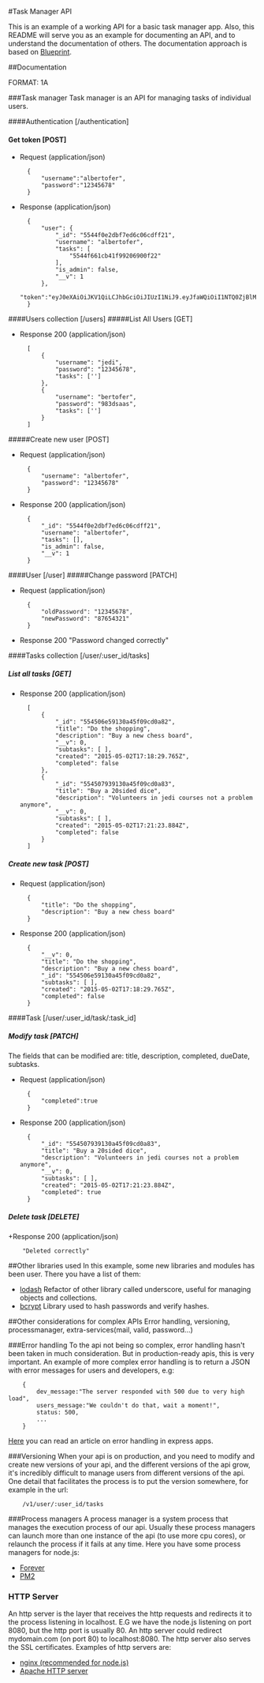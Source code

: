 #Task Manager API

This is an example of a working API for a basic task manager app. Also, this README will serve you as an example for documenting an API, and to understand the documentation of others. The documentation approach is based on [Blueprint](https://github.com/apiaryio/api-blueprint/blob/master/Tutorial.md).

##Documentation

FORMAT: 1A

###Task manager
Task manager is an API for managing tasks of individual users.

####Authentication [/authentication]
#### Get token [POST]
+ Request (application/json)

        {
            "username":"albertofer",
            "password":"12345678"
        }

+ Response (application/json)

        {
            "user": {
                "_id": "5544f0e2dbf7ed6c06cdff21",
                "username": "albertofer",
                "tasks": [
                    "5544f661cb41f99206900f22"
                ],
                "is_admin": false,
                "__v": 1
            },
            "token":"eyJ0eXAiOiJKV1QiLCJhbGciOiJIUzI1NiJ9.eyJfaWQiOiI1NTQ0ZjBlMmRiZjdlZDZjMDZjZGZmMjEiLCJ1c2VybmFtZSI..."
        }

####Users collection [/users]
#####List All Users [GET]
+ Response 200 (application/json)

        [
            {
                "username": "jedi",
                "password": "12345678",
                "tasks": ['']
            },
            {
                "username": "bertofer",
                "password": "983dsaas",
                "tasks": ['']
            }
        ]
#####Create new user [POST]
+ Request (application/json)

        {
            "username": "albertofer",
            "password": "12345678"
        }

+ Response 200 (application/json)

        {
            "_id": "5544f0e2dbf7ed6c06cdff21",
            "username": "albertofer",
            "tasks": [],
            "is_admin": false,
            "__v": 1
        }


####User [/user]
#####Change password [PATCH]
+ Request (application/json)

        {
            "oldPassword": "12345678",
            "newPassword": "87654321"
        }

+ Response 200
        "Password changed correctly"

####Tasks collection [/user/:user_id/tasks]

##### List all tasks [GET]
+ Response 200 (application/json)

        [
            {
                "_id": "554506e59130a45f09cd0a82",
                "title": "Do the shopping",
                "description": "Buy a new chess board",
                "__v": 0,
                "subtasks": [ ],
                "created": "2015-05-02T17:18:29.765Z",
                "completed": false
            },
            {
                "_id": "554507939130a45f09cd0a83",
                "title": "Buy a 20sided dice",
                "description": "Volunteers in jedi courses not a problem anymore",
                "__v": 0,
                "subtasks": [ ],
                "created": "2015-05-02T17:21:23.884Z",
                "completed": false
            }
        ]

##### Create new task [POST]
+ Request (application/json)

        {
            "title": "Do the shopping",
            "description": "Buy a new chess board"
        }

+ Response 200 (application/json)

        {
            "__v": 0,
            "title": "Do the shopping",
            "description": "Buy a new chess board",
            "_id": "554506e59130a45f09cd0a82",
            "subtasks": [ ],
            "created": "2015-05-02T17:18:29.765Z",
            "completed": false
        }

####Task [/user/:user_id/task/:task_id]
##### Modify task [PATCH]
The fields that can be modified are: title, description, completed, dueDate, subtasks.

+ Request (application/json)

        {
            "completed":true
        }

+ Response 200 (application/json)

        {
            "_id": "554507939130a45f09cd0a83",
            "title": "Buy a 20sided dice",
            "description": "Volunteers in jedi courses not a problem anymore",
            "__v": 0,
            "subtasks": [ ],
            "created": "2015-05-02T17:21:23.884Z",
            "completed": true
        }


##### Delete task [DELETE]

+Response 200 (application/json)

        "Deleted correctly"



##Other libraries used
In this example, some new libraries and modules has been user. There you have a list of them:
+ [lodash](https://lodash.com/) Refactor of other library called underscore, useful for managing objects and collections.
+ [bcrypt](https://www.npmjs.com/package/bcrypt) Library used to hash passwords and verify hashes.

##Other considerations for complex APIs
Error handling, versioning, processmanager, extra-services(mail, valid, password...)

###Error handling
To the api not being so complex, error handling hasn't been taken in much consideration. But in production-ready apis, this is very important. An example of more complex error handling is to return a JSON with error messages for users and developers, e.g:

        {
            dev_message:"The server responded with 500 due to very high load",
            users_message:"We couldn't do that, wait a moment!",
            status: 500,
            ...
        }

[Here](http://expressjs.com/guide/error-handling.html) you can read an article on error handling in express apps.

###Versioning
When your api is on production, and you need to modify and create new versions of your api, and the different versions of the api grow, it's incredibly difficult to manage users from different versions of the api. One detail that facilitates the process is to put the version somewhere, for example in the url:

        /v1/user/:user_id/tasks

###Process managers
A process manager is a system process that manages the execution process of our api. Usually these process managers can launch more than one instance of the api (to use more cpu cores), or relaunch the process if it fails at any time. Here you have some process managers for node.js:
+ [Forever](https://github.com/foreverjs/forever)
+ [PM2](https://github.com/Unitech/pm2)

### HTTP Server
An http server is the layer that receives the http requests and redirects it to the process listening in localhost. E.G we have the node.js listening on port 8080, but the http port is usually 80. An http server could redirect mydomain.com (on port 80) to localhost:8080.
The http server also serves the SSL certificates. Examples of http servers are:
+ [nginx (recommended for node.js)](http://nginx.org/)
+ [Apache HTTP server](http://httpd.apache.org/)
